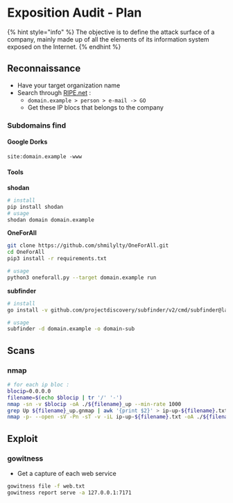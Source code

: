 # Exposition Audit - Plan

{% hint style="info" %}
The objective is to define the attack surface of a company, mainly made up of all the elements of its information system exposed on the Internet.
{% endhint %}

## Reconnaissance

* Have your target organization name
* Search through [RIPE.net](https://apps.db.ripe.net/db-web-ui/fulltextsearch) :&#x20;
  * `domain.example > person > e-mail -> GO`
  * Get these IP blocs that belongs to the company

### Subdomains find

#### Google Dorks

```txt
site:domain.example -www
```

#### Tools

**shodan**

```bash
# install
pip install shodan
# usage
shodan domain domain.example
```

**OneForAll**

```bash
git clone https://github.com/shmilylty/OneForAll.git
cd OneForAll
pip3 install -r requirements.txt

# usage
python3 oneforall.py --target domain.example run 
```

**subfinder**

```bash
# install 
go install -v github.com/projectdiscovery/subfinder/v2/cmd/subfinder@latest

# usage
subfinder -d domain.example -o domain-sub
```

## Scans

### nmap

```bash
# for each ip bloc :
blocip=0.0.0.0
filename=$(echo $blocip | tr '/' '-')
nmap -sn -v $blocip -oA ./${filename}_up --min-rate 1000
grep Up ${filename}_up.gnmap | awk '{print $2}' > ip-up-${filename}.txt
nmap -p- --open -sV -Pn -sT -v -iL ip-up-${filename}.txt -oA ./${filename}-full-scan --min-rate 1000
```

## Exploit

### gowitness

* Get a capture of each web service

```bash
gowitness file -f web.txt
gowitness report serve -a 127.0.0.1:7171
```

